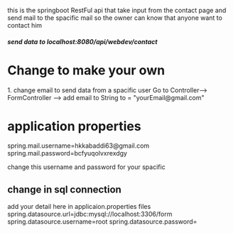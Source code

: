 this is the springboot RestFul api that take input from the contact page and send mail to the spacific mail so the owner can know that anyone want to contact him 
<h5 color="red">send data to localhost:8080/api/webdev/contact</h5>
<h1>Change to make your own</h1>
<p>1. change email to send data from a spacific user Go to Controller--> FormController --> add email to String to = "yourEmail@gmail.com"</p>
<h1>application properties</h1>
<p>spring.mail.username=hkkabaddi63@gmail.com
spring.mail.password=bcfyuqolvxrexdgy</p>
<p>change this username and password for your spacific</p>
<h2>change in sql connection</h2>
<p>  add your detail here in applicaion.properties files
spring.datasource.url=jdbc:mysql://localhost:3306/form
spring.datasource.username=root
spring.datasource.password=
</p>

